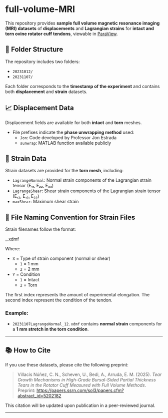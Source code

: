 # full-volume-MRI

This repository provides **sample full volume magnetic resonance imaging (MRI) datasets** of **displacements** and **Lagrangian strains** for **intact and torn ovine rotator cuff tendons**, viewable in [ParaView](https://www.paraview.org/).

## 📁 Folder Structure

The repository includes two folders:
- `20231012/`
- `20231107/`

Each folder corresponds to the **timestamp of the experiment** and contains both **displacement** and **strain** datasets.

## 📈 Displacement Data

Displacement fields are available for both **intact** and **torn** meshes.

- File prefixes indicate the **phase unwrapping method** used:
  - `Jon`: Code developed by Professor Jon Estrada
  - `sunwrap`: MATLAB function available publicly

## 💠 Strain Data

Strain datasets are provided for the **torn mesh**, including:
- `LagrangeNormal`: Normal strain components of the Lagrangian strain tensor (E₁₁, E₂₂, E₃₃)
- `LagrangeShear`: Shear strain components of the Lagrangian strain tensor (E₁₂, E₁₃, E₂₃)
- `maxShear`: Maximum shear strain

## 🧩 File Naming Convention for Strain Files

Strain filenames follow the format:

<TIMESTAMP><StrainType>_<XY>.xdmf

Where:
- `X` = Type of strain component (normal or shear)
  - `1` = 1 mm
  - `2` = 2 mm
- `Y` = Condition  
  - `1` = Intact
  - `2` = Torn

The first index represents the amount of experimental elongation. The second index represent the condition of the tendon.

### Example:
- `20231107LagrangeNormal_12.xdmf` contains **normal strain** components for a **1 mm stretch in the torn condition**.

---

## 📚 How to Cite

If you use these datasets, please cite the following preprint:

> Villacís Núñez, C. N., Scheven, U., Bedi, A., Arruda, E. M. (2025). *Tear Growth Mechanisms in High-Grade Bursal-Sided Partial Thickness Tears in the Rotator Cuff Measured with Full Volume Methods*. Preprint: https://papers.ssrn.com/sol3/papers.cfm?abstract_id=5202182

This citation will be updated upon publication in a peer-reviewed journal.

---

